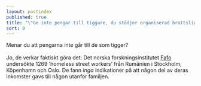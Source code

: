 ```yaml
---
layout: postindex
published: true
title: "\"Ge inte pengar till tiggare, du stödjer organiserad brottslighet\" "
sort: 0
---
```






Menar du att pengarna inte går till de som tigger? <br><br>
Jo, de verkar faktiskt göra det: Det norska forskningsinstitutet [Fafo](http://fafo.no/images/pub/2015/954-innmat-trykk.pdf) undersökte 1269  ‘homeless street workers’ från Rumänien i Stockholm, Köpenhamn och Oslo. De fann _inga_ indikationer på att någon del av deras inkomster gavs till någon utanför familjen.

